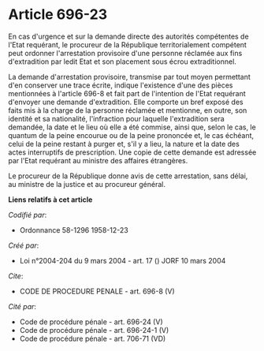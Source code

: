 # Article 696-23

En cas d'urgence et sur la demande directe des autorités compétentes de l'Etat requérant, le procureur de la République
territorialement compétent peut ordonner l'arrestation provisoire d'une personne réclamée aux fins d'extradition par ledit
Etat et son placement sous écrou extraditionnel.

La demande d'arrestation provisoire, transmise par tout moyen permettant d'en conserver une trace écrite, indique l'existence
d'une des pièces mentionnées à l'article 696-8 et fait part de l'intention de l'Etat requérant d'envoyer une demande
d'extradition. Elle comporte un bref exposé des faits mis à la charge de la personne réclamée et mentionne, en outre, son
identité et sa nationalité, l'infraction pour laquelle l'extradition sera demandée, la date et le lieu où elle a été commise,
ainsi que, selon le cas, le quantum de la peine encourue ou de la peine prononcée et, le cas échéant, celui de la peine
restant à purger et, s'il y a lieu, la nature et la date des actes interruptifs de prescription. Une copie de cette demande
est adressée par l'Etat requérant au ministre des affaires étrangères.

Le procureur de la République donne avis de cette arrestation, sans délai, au ministre de la justice et au procureur général.

**Liens relatifs à cet article**

_Codifié par_:

  - Ordonnance 58-1296 1958-12-23

_Créé par_:

  - Loi n°2004-204 du 9 mars 2004 - art. 17 () JORF 10 mars 2004

_Cite_:

  - CODE DE PROCEDURE PENALE - art. 696-8 (V)

_Cité par_:

  - Code de procédure pénale - art. 696-24 (V)
  - Code de procédure pénale - art. 696-24-1 (V)
  - Code de procédure pénale - art. 706-71 (VD)
